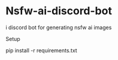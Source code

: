# Nsfw-ai-discord-bot
i discord bot for generating nsfw ai images

Setup

pip install -r requirements.txt
